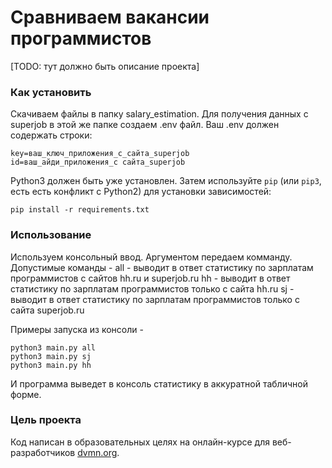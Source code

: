 # Сравниваем вакансии программистов

[TODO: тут должно быть описание проекта]

### Как установить
Скачиваем файлы в папку salary_estimation. Для получения данных с superjob в этой же папке создаем .env файл. 
Ваш .env должен содержать строки:
```
key=ваш_ключ_приложения_с_сайта_superjob
id=ваш_айди_приложения_с сайта_superjob
```
Python3 должен быть уже установлен. 
Затем используйте `pip` (или `pip3`, есть есть конфликт с Python2) для установки зависимостей:
```
pip install -r requirements.txt
```
### Использование
Используем консольный ввод. Аргументом передаем комманду.
Допустимые команды - 
all - выводит в ответ статистику по зарплатам программистов с сайтов hh.ru и superjob.ru
hh - выводит в ответ статистику по зарплатам программистов только с сайта hh.ru
sj - выводит в ответ статистику по зарплатам программистов только с сайта superjob.ru

Примеры запуска из консоли -
```
python3 main.py all
python3 main.py sj
python3 main.py hh
```
И программа выведет в консоль статистику в аккуратной табличной форме.

### Цель проекта

Код написан в образовательных целях на онлайн-курсе для веб-разработчиков [dvmn.org](https://dvmn.org/).
